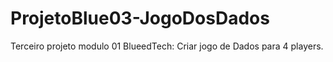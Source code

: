 # ProjetoBlue03-JogoDosDados
Terceiro projeto modulo 01 BlueedTech: Criar jogo de Dados para 4 players.

